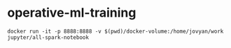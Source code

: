 # operative-ml-training
    docker run -it -p 8888:8888 -v $(pwd)/docker-volume:/home/jovyan/work jupyter/all-spark-notebook
